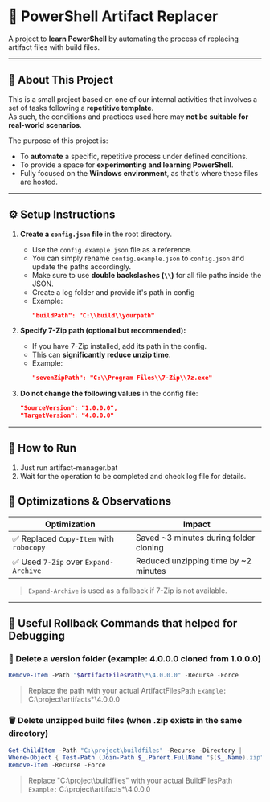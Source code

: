 # 🔄 PowerShell Artifact Replacer

A project to **learn PowerShell** by automating the process of replacing artifact files with build files.

---

## 📘 About This Project

This is a small project based on one of our internal activities that involves a set of tasks following a **repetitive template**.  
As such, the conditions and practices used here may **not be suitable for real-world scenarios**.

The purpose of this project is:

- To **automate** a specific, repetitive process under defined conditions.
- To provide a space for **experimenting and learning PowerShell**.
- Fully focused on the **Windows environment**, as that's where these files are hosted.

---

## ⚙️ Setup Instructions

1. **Create a `config.json` file** in the root directory.
   - Use the `config.example.json` file as a reference.
   - You can simply rename `config.example.json` to `config.json` and update the paths accordingly.
   - Make sure to use **double backslashes (`\\`)** for all file paths inside the JSON.
   - Create a log folder and provide it's path in config
   - Example:
     ```json
     "buildPath": "C:\\build\\yourpath"
     ```

2. **Specify 7-Zip path (optional but recommended):**
   - If you have 7-Zip installed, add its path in the config.
   - This can **significantly reduce unzip time**.
   - Example:
     ```json
     "sevenZipPath": "C:\\Program Files\\7-Zip\\7z.exe"
     ```

3. **Do not change the following values** in the config file:
   ```json
   "SourceVersion": "1.0.0.0",
   "TargetVersion": "4.0.0.0"
   ```
---

## 🏃 How to Run

1. Just run artifact-manager.bat
2. Wait for the operation to be completed and check log file for details.

## 🚀 Optimizations & Observations

| Optimization                            | Impact                                      |
|----------------------------------------|---------------------------------------------|
| ✅ Replaced `Copy-Item` with `robocopy` | Saved ~3 minutes during folder cloning      |
| ✅ Used `7-Zip` over `Expand-Archive`   | Reduced unzipping time by ~2 minutes        |

> `Expand-Archive` is used as a fallback if 7-Zip is not available.

---

## 🧹 Useful Rollback Commands that helped for Debugging

### 🔁 Delete a version folder (example: 4.0.0.0 cloned from 1.0.0.0)

```powershell
Remove-Item -Path "$ArtifactFilesPath\*\4.0.0.0" -Recurse -Force
```

> Replace the path with your actual ArtifactFilesPath
> `Example:` C:\project\artifacts\*\4.0.0.0

### 🗑️ Delete unzipped build files (when .zip exists in the same directory)
```powershell
Get-ChildItem -Path "C:\project\buildfiles" -Recurse -Directory |
Where-Object { Test-Path (Join-Path $_.Parent.FullName "$($_.Name).zip") } |
Remove-Item -Recurse -Force
```
> Replace "C:\project\buildfiles" with your actual BuildFilesPath
> ```Example:``` C:\project\artifacts\*\4.0.0.0




